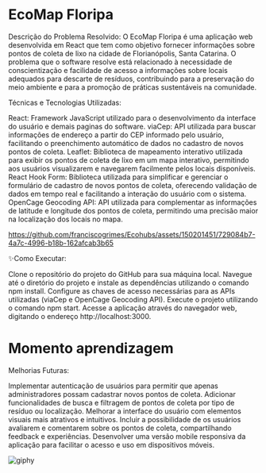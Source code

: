 <h1>EcoMap Floripa</h1> 

Descrição do Problema Resolvido:
O EcoMap Floripa é uma aplicação web desenvolvida em React que tem como objetivo fornecer informações sobre pontos de coleta de lixo na cidade de Florianópolis, Santa Catarina.
O problema que o software resolve está relacionado à necessidade de conscientização e facilidade de acesso a informações sobre locais adequados para descarte de resíduos, 
contribuindo para a preservação do meio ambiente e para a promoção de práticas sustentáveis na comunidade.

Técnicas e Tecnologias Utilizadas:

React: Framework JavaScript utilizado para o desenvolvimento da interface do usuário e demais paginas do software.
viaCep: API utilizada para buscar informações de endereço a partir do CEP informado pelo usuário, facilitando o preenchimento automático de dados no cadastro de novos pontos de coleta.
Leaflet: Biblioteca de mapeamento interativo utilizada para exibir os pontos de coleta de lixo em um mapa interativo, permitindo aos usuários visualizarem e navegarem facilmente pelos locais disponíveis.
React Hook Form: Biblioteca utilizada para simplificar e gerenciar o formulário de cadastro de novos pontos de coleta, oferecendo validação de dados em tempo real e facilitando a interação do usuário com o sistema.
OpenCage Geocoding API: API utilizada para complementar as informações de latitude e longitude dos pontos de coleta, permitindo uma precisão maior na localização dos locais no mapa.



https://github.com/franciscogrimes/Ecohubs/assets/150201451/729084b7-4a7c-4996-b18b-162afcab3b65



✨Como Executar:

Clone o repositório do projeto do GitHub para sua máquina local.
Navegue até o diretório do projeto e instale as dependências utilizando o comando npm install.
Configure as chaves de acesso necessárias para as APIs utilizadas (viaCep e OpenCage Geocoding API).
Execute o projeto utilizando o comando npm start.
Acesse a aplicação através do navegador web, digitando o endereço http://localhost:3000.


<h1>Momento aprendizagem</h1>

Melhorias Futuras:

Implementar autenticação de usuários para permitir que apenas administradores possam cadastrar novos pontos de coleta.
Adicionar funcionalidades de busca e filtragem de pontos de coleta por tipo de resíduo ou localização.
Melhorar a interface do usuário com elementos visuais mais atrativos e intuitivos.
Incluir a possibilidade de os usuários avaliarem e comentarem sobre os pontos de coleta, compartilhando feedback e experiências.
Desenvolver uma versão mobile responsiva da aplicação para facilitar o acesso e uso em dispositivos móveis.

![giphy](https://github.com/franciscogrimes/Ecohubs/assets/150201451/222af892-bbba-4347-8081-1e5ee30eaf38)
